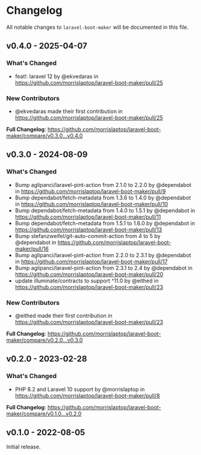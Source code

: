 # Changelog

All notable changes to `laravel-boot-maker` will be documented in this file.

## v0.4.0 - 2025-04-07

### What's Changed

* feat!: laravel 12 by @ekvedaras in https://github.com/morrislaptop/laravel-boot-maker/pull/25

### New Contributors

* @ekvedaras made their first contribution in https://github.com/morrislaptop/laravel-boot-maker/pull/25

**Full Changelog**: https://github.com/morrislaptop/laravel-boot-maker/compare/v0.3.0...v0.4.0

## v0.3.0 - 2024-08-09

### What's Changed

* Bump aglipanci/laravel-pint-action from 2.1.0 to 2.2.0 by @dependabot in https://github.com/morrislaptop/laravel-boot-maker/pull/9
* Bump dependabot/fetch-metadata from 1.3.6 to 1.4.0 by @dependabot in https://github.com/morrislaptop/laravel-boot-maker/pull/10
* Bump dependabot/fetch-metadata from 1.4.0 to 1.5.1 by @dependabot in https://github.com/morrislaptop/laravel-boot-maker/pull/11
* Bump dependabot/fetch-metadata from 1.5.1 to 1.6.0 by @dependabot in https://github.com/morrislaptop/laravel-boot-maker/pull/13
* Bump stefanzweifel/git-auto-commit-action from 4 to 5 by @dependabot in https://github.com/morrislaptop/laravel-boot-maker/pull/16
* Bump aglipanci/laravel-pint-action from 2.2.0 to 2.3.1 by @dependabot in https://github.com/morrislaptop/laravel-boot-maker/pull/17
* Bump aglipanci/laravel-pint-action from 2.3.1 to 2.4 by @dependabot in https://github.com/morrislaptop/laravel-boot-maker/pull/20
* update illuminate/contracts to support ^11.0 by @eithed in https://github.com/morrislaptop/laravel-boot-maker/pull/23

### New Contributors

* @eithed made their first contribution in https://github.com/morrislaptop/laravel-boot-maker/pull/23

**Full Changelog**: https://github.com/morrislaptop/laravel-boot-maker/compare/v0.2.0...v0.3.0

## v0.2.0 - 2023-02-28

### What's Changed

- PHP 8.2 and Laravel 10 support by @morrislaptop in https://github.com/morrislaptop/laravel-boot-maker/pull/8

**Full Changelog**: https://github.com/morrislaptop/laravel-boot-maker/compare/v0.1.0...v0.2.0

## v0.1.0 - 2022-08-05

Initial release.
